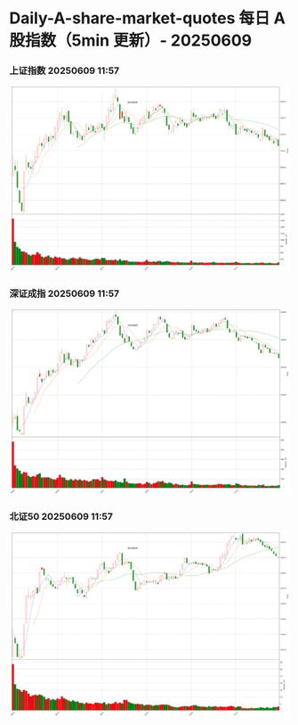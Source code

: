 
# Daily-A-share-market-quotes 每日 A 股指数（5min 更新）- 20250609

### 上证指数 20250609 11:57
![](./fig/2025/6/20250609-sh000001.png)

### 深证成指 20250609 11:57
![](./fig/2025/6/20250609-sz399001.png)

### 北证50 20250609 11:57
![](./fig/2025/6/20250609-bj899050.png)
